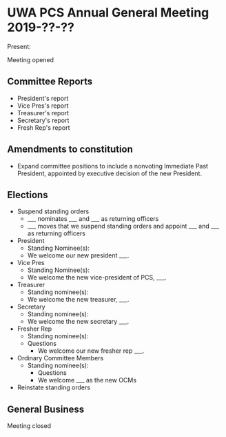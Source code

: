 # UWA PCS Annual General Meeting 2019-??-??

Present:

Meeting opened 
## Committee Reports
- President's report
- Vice Pres's report
- Treasurer's report
- Secretary's report
- Fresh Rep's report

## Amendments to constitution
- Expand committee positions to include a nonvoting Immediate Past President, appointed by executive decision of the new President.
## Elections
- Suspend standing orders
  - ___ nominates ___ and ___ as returning officers 
  - ___ moves that we suspend standing orders and appoint ___ and ___ as returning officers   
- President
  - Standing Nominee(s):
  - We welcome our new president ___.
- Vice Pres
  - Standing Nominee(s):
  - We welcome the new vice-president of PCS, ___.
- Treasurer
  - Standing nominee(s): 
  - We welcome the new treasurer, ___.
- Secretary
  - Standing nominee(s): 
  - We welcome the new secretary ___.
- Fresher Rep
  - Standing nominee(s): 
  - Questions
    - We welcome our new fresher rep ___.
- Ordinary Committee Members
  - Standing nominee(s): 
    - Questions
    - We welcome ___ as the new OCMs
- Reinstate standing orders
## General Business

Meeting closed 
